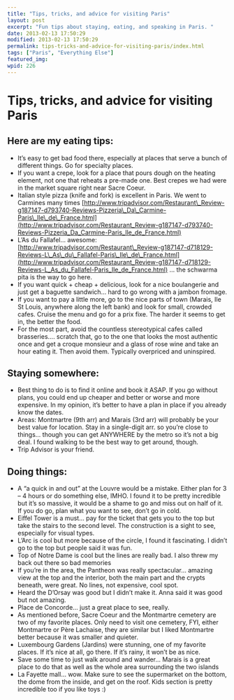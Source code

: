 ```yaml
---
title: "Tips, tricks, and advice for visiting Paris"
layout: post
excerpt: "Fun tips about staying, eating, and speaking in Paris. "
date: 2013-02-13 17:50:29
modified: 2013-02-13 17:50:29
permalink: tips-tricks-and-advice-for-visiting-paris/index.html
tags: ["Paris", "Everything Else"]
featured_img: 
wpid: 226
---
```


# Tips, tricks, and advice for visiting Paris

Here are my eating tips:
------------------------

- It’s easy to get bad food there, especially at places that serve a bunch of different things. Go for specialty places.
- If you want a crepe, look for a place that pours dough on the heating element, not one that reheats a pre-made one. Best crepes we had were in the market square right near Sacre Coeur.
- Italian style pizza (knife and fork) is excellent in Paris. We went to Carmines many times [http://www.tripadvisor.com/Restaurant\_Review-g187147-d793740-Reviews-Pizzeria\_Da\_Carmine-Paris\_Ile\_de\_France.html](http://www.tripadvisor.com/Restaurant_Review-g187147-d793740-Reviews-Pizzeria_Da_Carmine-Paris_Ile_de_France.html)
- L’As du Fallafel… awesome: [http://www.tripadvisor.com/Restaurant\_Review-g187147-d718129-Reviews-L\_As\_du\_Fallafel-Paris\_Ile\_de\_France.html](http://www.tripadvisor.com/Restaurant_Review-g187147-d718129-Reviews-L_As_du_Fallafel-Paris_Ile_de_France.html) … the schwarma pita is the way to go here.
- If you want quick + cheap + delicious, look for a nice boulangerie and just get a baguette sandwich… hard to go wrong with a jambon fromage.
- If you want to pay a little more, go to the nice parts of town (Marais, Ile St Louis, anywhere along the left bank) and look for small, crowded cafes. Cruise the menu and go for a prix fixe. The harder it seems to get in, the better the food.
- For the most part, avoid the countless stereotypical cafes called brasseries…. scratch that, go to the one that looks the most authentic once and get a croque monsieur and a glass of rose wine and take an hour eating it. Then avoid them. Typically overpriced and uninspired.

Staying somewhere:
------------------

- Best thing to do is to find it online and book it ASAP. If you go without plans, you could end up cheaper and better or worse and more expensive. In my opinion, it’s better to have a plan in place if you already know the dates.
- Areas: Montmartre (9th arr) and Marais (3rd arr) will probably be your best value for location. Stay in a single-digit arr. so you’re close to things… though you can get ANYWHERE by the metro so it’s not a big deal. I found walking to be the best way to get around, though.
- Trip Advisor is your friend.

Doing things:
-------------

- A “a quick in and out” at the Louvre would be a mistake. Either plan for 3 – 4 hours or do something else, IMHO. I found it to be pretty incredible but it’s so massive, it would be a shame to go and miss out on half of it. If you do go, plan what you want to see, don’t go in cold.
- Eiffel Tower is a must… pay for the ticket that gets you to the top but take the stairs to the second level. The construction is a sight to see, especially for visual types.
- L’Arc is cool but more because of the circle, I found it fascinating. I didn’t go to the top but people said it was fun.
- Top of Notre Dame is cool but the lines are really bad. I also threw my back out there so bad memories
- If you’re in the area, the Pantheon was really spectacular… amazing view at the top and the interior, both the main part and the crypts beneath, were great. No lines, not expensive, cool spot.
- Heard the D’Orsay was good but I didn’t make it. Anna said it was good but not amazing.
- Place de Concorde… just a great place to see, really.
- As mentioned before, Sacre Coeur and the Montmartre cemetery are two of my favorite places. Only need to visit one cemetery, FYI, either Montmartre or Père Lachaise, they are similar but I liked Montmartre better because it was smaller and quieter.
- Luxembourg Gardens (Jardins) were stunning, one of my favorite places. If it’s nice at all, go there. If it’s rainy, it won’t be as nice.
- Save some time to just walk around and wander… Marais is a great place to do that as well as the whole area surrounding the two islands
- La Fayette mall… wow. Make sure to see the supermarket on the bottom, the dome from the inside, and get on the roof. Kids section is pretty incredible too if you like toys :)